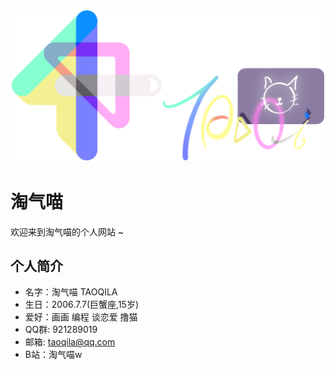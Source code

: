 ![](https://github.com/TAOQILA/taoqila.github.io/blob/images/all.png?raw=true)
# 淘气喵
欢迎来到淘气喵的个人网站 ~
## 个人简介
- 名字：淘气喵 TAOQILA
- 生日：2006.7.7(巨蟹座,15岁)
- 爱好：画画 编程 谈恋爱 撸猫
- QQ群: 921289019
- 邮箱: taoqila@qq.com
- B站：淘气喵w
